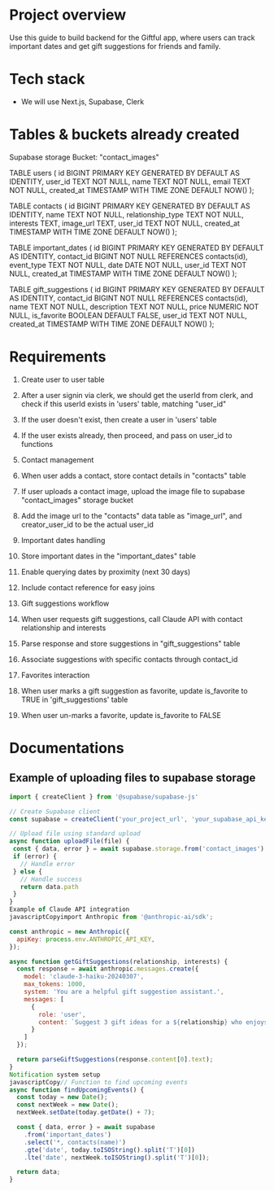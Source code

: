 # Project overview

Use this guide to build backend for the Giftful app, where users can track important dates and get gift suggestions for friends and family.

# Tech stack

- We will use Next.js, Supabase, Clerk

# Tables & buckets already created

Supabase storage Bucket: "contact_images"

TABLE users (
id BIGINT PRIMARY KEY GENERATED BY DEFAULT AS IDENTITY,
user_id TEXT NOT NULL,
name TEXT NOT NULL,
email TEXT NOT NULL,
created_at TIMESTAMP WITH TIME ZONE DEFAULT NOW()
);

TABLE contacts (
id BIGINT PRIMARY KEY GENERATED BY DEFAULT AS IDENTITY,
name TEXT NOT NULL,
relationship_type TEXT NOT NULL,
interests TEXT,
image_url TEXT,
user_id TEXT NOT NULL,
created_at TIMESTAMP WITH TIME ZONE DEFAULT NOW()
);

TABLE important_dates (
id BIGINT PRIMARY KEY GENERATED BY DEFAULT AS IDENTITY,
contact_id BIGINT NOT NULL REFERENCES contacts(id),
event_type TEXT NOT NULL,
date DATE NOT NULL,
user_id TEXT NOT NULL,
created_at TIMESTAMP WITH TIME ZONE DEFAULT NOW()
);

TABLE gift_suggestions (
id BIGINT PRIMARY KEY GENERATED BY DEFAULT AS IDENTITY,
contact_id BIGINT NOT NULL REFERENCES contacts(id),
name TEXT NOT NULL,
description TEXT NOT NULL,
price NUMERIC NOT NULL,
is_favorite BOOLEAN DEFAULT FALSE,
user_id TEXT NOT NULL,
created_at TIMESTAMP WITH TIME ZONE DEFAULT NOW()
);

# Requirements

1. Create user to user table
1. After a user signin via clerk, we should get the userId from clerk, and check if this userId exists in 'users' table, matching "user_id"
1. If the user doesn't exist, then create a user in 'users' table
1. If the user exists already, then proceed, and pass on user_id to functions

1. Contact management
1. When user adds a contact, store contact details in "contacts" table
1. If user uploads a contact image, upload the image file to supabase "contact_images" storage bucket
1. Add the image url to the "contacts" data table as "image_url", and creator_user_id to be the actual user_id

1. Important dates handling
1. Store important dates in the "important_dates" table
1. Enable querying dates by proximity (next 30 days)
1. Include contact reference for easy joins

1. Gift suggestions workflow
1. When user requests gift suggestions, call Claude API with contact relationship and interests
1. Parse response and store suggestions in "gift_suggestions" table
1. Associate suggestions with specific contacts through contact_id

1. Favorites interaction
1. When user marks a gift suggestion as favorite, update is_favorite to TRUE in 'gift_suggestions' table
1. When user un-marks a favorite, update is_favorite to FALSE

# Documentations

## Example of uploading files to supabase storage

```javascript
import { createClient } from '@supabase/supabase-js'

// Create Supabase client
const supabase = createClient('your_project_url', 'your_supabase_api_key')

// Upload file using standard upload
async function uploadFile(file) {
 const { data, error } = await supabase.storage.from('contact_images').upload('file_path', file)
 if (error) {
   // Handle error
 } else {
   // Handle success
   return data.path
 }
}
Example of Claude API integration
javascriptCopyimport Anthropic from '@anthropic-ai/sdk';

const anthropic = new Anthropic({
  apiKey: process.env.ANTHROPIC_API_KEY,
});

async function getGiftSuggestions(relationship, interests) {
  const response = await anthropic.messages.create({
    model: 'claude-3-haiku-20240307',
    max_tokens: 1000,
    system: 'You are a helpful gift suggestion assistant.',
    messages: [
      {
        role: 'user',
        content: `Suggest 3 gift ideas for a ${relationship} who enjoys ${interests}.`
      }
    ]
  });

  return parseGiftSuggestions(response.content[0].text);
}
Notification system setup
javascriptCopy// Function to find upcoming events
async function findUpcomingEvents() {
  const today = new Date();
  const nextWeek = new Date();
  nextWeek.setDate(today.getDate() + 7);

  const { data, error } = await supabase
    .from('important_dates')
    .select('*, contacts(name)')
    .gte('date', today.toISOString().split('T')[0])
    .lte('date', nextWeek.toISOString().split('T')[0]);

  return data;
}
```
